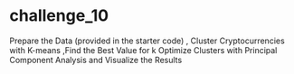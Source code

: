 # challenge_10
Prepare the Data (provided in the starter code) , Cluster Cryptocurrencies with K-means  ,Find the Best Value for k  Optimize Clusters with Principal Component Analysis  and Visualize the Results
